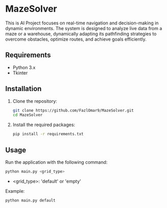 # MazeSolver
This is AI Project focuses on real-time navigation and decision-making in dynamic environments. The system is designed to analyze live data from a maze or a warehouse, dynamically adapting its pathfinding strategies to overcome obstacles, optimize routes, and achieve goals efficiently. 

## Requirements

- Python 3.x
- Tkinter

## Installation

1. Clone the repository:
    ```sh
    git clone https://github.com/FazlOmar9/MazeSolver.git
    cd MazeSolver
    ```

2. Install the required packages:
    ```sh
    pip install -r requirements.txt
    ```

## Usage

Run the application with the following command:
```sh
python main.py <grid_type>
```

- <grid_type>: 'default' or 'empty'

Example:
```sh
python main.py default
```
